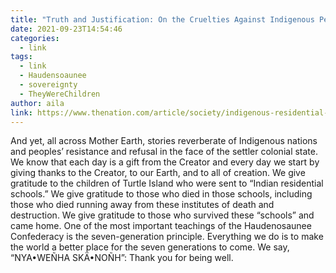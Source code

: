 ```yaml
---
title: "Truth and Justification: On the Cruelties Against Indigenous People"
date: 2021-09-23T14:54:46
categories:
  - link
tags:
  - link
  - Haudensoaunee
  - sovereignty
  - TheyWereChildren
author: aila
link: https://www.thenation.com/article/society/indigenous-residential-boarding-schools-canada/
---
```

And yet, all across Mother Earth, stories reverberate of Indigenous nations and peoples’ resistance and refusal in the face of the settler colonial state. We know that each day is a gift from the Creator and every day we start by giving thanks to the Creator, to our Earth, and to all of creation. We give gratitude to the children of Turtle Island who were sent to “Indian residential schools.” We give gratitude to those who died in those schools, including those who died running away from these institutes of death and destruction. We give gratitude to those who survived these “schools” and came home. One of the most important teachings of the Haudenosaunee Confederacy is the seven-generation principle. Everything we do is to make the world a better place for the seven generations to come. We say, “NYA•WEÑHA SKÄ•NOÑH”: Thank you for being well.
